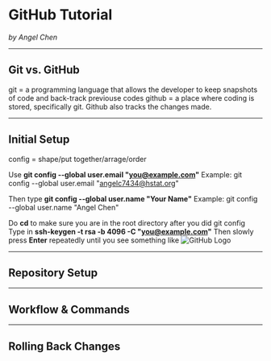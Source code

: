 # GitHub Tutorial

_by Angel Chen_

---
## Git vs. GitHub
git = a programming language that allows the developer to keep snapshots of code and back-track previouse codes
github = a place where coding is stored, specifically git.
Github also tracks the changes made.


---
## Initial Setup
config = shape/put together/arrage/order

Use **git config --global user.email "you@example.com"**
Example: git config --global user.email "angelc7434@hstat.org"

Then type **git config --global user.name "Your Name"**
Example: git config --global user.name "Angel Chen"

Do **cd** to make sure you are in the root directory after you did git config
Type in **ssh-keygen -t rsa -b 4096 -C "you@example.com"**
Then slowly press **Enter** repeatedly until you see something like
![GitHub Logo](key's-randomart.png)

---
## Repository Setup



---
## Workflow & Commands



---
## Rolling Back Changes